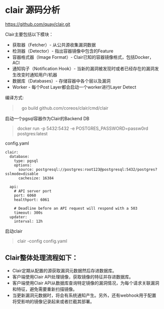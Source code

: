# clair 源码分析

https://github.com/quay/clair.git

Clair主要包括以下模块：
+ 获取器（Fetcher）- 从公共源收集漏洞数据
+ 检测器（Detector）- 指出容器镜像中包含的Feature
+ 容器格式器（Image Format）- Clair已知的容器镜像格式，包括Docker，ACI
+ 通知钩子（Notification Hook）- 当新的漏洞被发现时或者已经存在的漏洞发生改变时通知用户/机器
+ 数据库（Databases）- 存储容器中各个层以及漏洞
+ Worker - 每个Post Layer都会启动一个worker进行Layer Detect

编译方式:
>　go build github.com/coreos/clair/cmd/clair

启动一个pgsql容器作为Clair的Backend DB
> docker run -p 5432:5432 -e POSTGRES_PASSWORD=passw0rd postgres:latest

config.yaml
```
clair:
  database:
    type: pgsql
    options:
      source: postgresql://postgres:root123@postgresql:5432/postgres?sslmode=disable
      cachesize: 16384

  api:
    # API server port
    port: 6060
    healthport: 6061

    # Deadline before an API request will respond with a 503
    timeout: 300s
  updater:
    interval: 12h
```
启动clair
> clair -config config.yaml

## Clair整体处理流程如下：

+ Clair定期从配置的源获取漏洞元数据然后存进数据库。
+ 客户端使用Clair API处理镜像，获取镜像的特征并存进数据库。
+ 客户端使用Clair API从数据库查询特定镜像的漏洞情况，为每个请求关联漏洞和特征，避免需要重新扫描镜像。
+ 当更新漏洞元数据时，将会有系统通知产生。另外，还有webhook用于配置将受影响的镜像记录起来或者拦截其部署。

